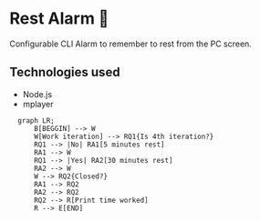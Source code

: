 # Rest Alarm 🍅
Configurable CLI Alarm to remember to rest from the PC screen.

## Technologies used

- Node.js
- mplayer

```mermaid
  graph LR;
      B[BEGGIN] --> W
      W[Work iteration] --> RQ1{Is 4th iteration?}
      RQ1 --> |No| RA1[5 minutes rest]
      RA1 --> W
      RQ1 --> |Yes| RA2[30 minutes rest]
      RA2 --> W
      W --> RQ2{Closed?}
      RA1 --> RQ2
      RA2 --> RQ2
      RQ2 --> R[Print time worked]
      R --> E[END]
```
